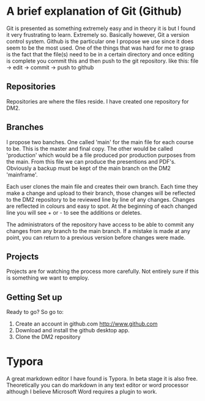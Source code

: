 # A brief explanation of Git (Github)
Git is presented as something extremely easy and in theory it is but I found it very frustrating to learn. Extremely so. 
Basically however, Git a version control system. Github is the particular one I propose we use since it does seem to be the most used. 
One of the things that was hard for me to grasp is the fact that the file(s) need to be in a certain directory and once editing is complete you commit this and then push to the git repository. 
like this:
file -> edit -> commit -> push to github
## Repositories ##
Repositories are where the files reside. I have created one repository for DM2. 

## Branches ##
I propose two banches. One called 'main' for the main file for each course to be. This is the master and final copy.  The other would be called 'production' which would be a file produced por production purposes from the main. From this file we can produce the presentions and PDF's. 
Obviously a backup must be kept of the main branch on the DM2 'mainframe'. 

Each user clones the main file and creates their own branch. Each time they make a change and upload to their branch, those changes will be reflected to the DM2 repository to be reviewed line by line of any changes. Changes are reflected in colours and easy to spot. At the beginning of each changed line you will see + or - to see the additions or deletes. 

The administrators of the repository have access to be able to commit any changes from any branch to the main branch. If a mistake is made at any point, you can return to a previous version before changes were made. 

## Projects ##
Projects are for watching the process more carefully. Not entirely sure if this is something we want to employ. 
## Getting Set up ##
Ready to go? So go to:

1. Create an account in github.com
http://www.github.com
2. Download and install the github desktop app. 
3. Clone the DM2 repository
# Typora # 
A great markdown editor I have found is Typora. In beta stage it is also free. 
Theoretically you can do markdown in any text editor or word processor although I believe Microsoft Word requires a plugin to work. 
